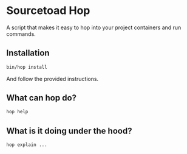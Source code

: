 # Sourcetoad Hop
A script that makes it easy to hop into your project containers and run commands.

## Installation
```sh
bin/hop install
```

And follow the provided instructions.

## What can hop do?
```sh
hop help
```

## What is it doing under the hood?
```sh
hop explain ...
```